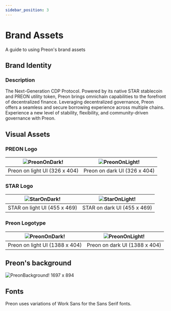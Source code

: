 ```yaml
---
sidebar_position: 3
---
```


# Brand Assets

A guide to using Preon's brand assets

## Brand Identity

### Description

The Next-Generation CDP Protocol. Powered by its native STAR stablecoin and PREON utility token, Preon brings omnichain capabilities to the forefront of decentralized finance. Leveraging decentralized governance, Preon offers a seamless and secure borrowing experience across multiple chains. Experience a new level of stability, flexibility, and community-driven governance with Preon.

## Visual Assets

### PREON Logo

| ![PreonOnDark!](../assets/preon-dark-ui.png "Preon on Dark UI") | ![PreonOnLight!](../assets/preon-light-ui.png "Preon on Dark UI") |
| --------------------------------------------------------------- | ----------------------------------------------------------------- |
| Preon on light UI (326 x 404)                                   | Preon on dark UI (326 x 404)                                      |

### STAR Logo

| ![StarOnDark!](../assets/star-dark-ui.png "Star on Dark UI") | ![StarOnLight!](../assets/star-light-ui.png "Star on Dark UI") |
| ------------------------------------------------------------ | -------------------------------------------------------------- |
| STAR on light UI (455 x 469)                                | STAR on dark UI (455 x 469)                                   |

### Preon Logotype

| ![PreonOnDark!](../assets/preon-logo-dark-ui.png "Preon logo on Dark UI") | ![PreonOnLight!](../assets/preon-logo-light-ui.png "Preon logo on Dark UI") |
| ------------------------------------------------------------------------- | --------------------------------------------------------------------------- |
| Preon on light UI (1388 x 404)                                            | Preon on dark UI (1388 x 404)                                               |

## Preon's background

![PreonBackground!](../assets/preon-background.jpeg "Preon background")
1697 x 894

## Fonts

Preon uses variations of Work Sans for the Sans Serif fonts.
